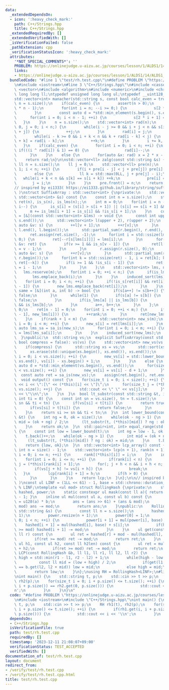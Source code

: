 ```yaml
---
data:
  _extendedDependsOn:
  - icon: ':heavy_check_mark:'
    path: C++/Strings.hpp
    title: C++/Strings.hpp
  _extendedRequiredBy: []
  _extendedVerifiedWith: []
  _isVerificationFailed: false
  _pathExtension: cpp
  _verificationStatusIcon: ':heavy_check_mark:'
  attributes:
    '*NOT_SPECIAL_COMMENTS*': ''
    PROBLEM: https://onlinejudge.u-aizu.ac.jp/courses/lesson/1/ALDS1/14/ALDS1_14_B
    links:
    - https://onlinejudge.u-aizu.ac.jp/courses/lesson/1/ALDS1/14/ALDS1_14_B
  bundledCode: "#line 1 \"test/rh.test.cpp\"\n#define PROBLEM \"https://onlinejudge.u-aizu.ac.jp/courses/lesson/1/ALDS1/14/ALDS1_14_B\"\
    \n#include <iostream>\n#line 3 \"C++/Strings.hpp\"\n#include <cassert>\n#include\
    \ <vector>\n#include <algorithm>\n#include <numeric>\n#include <chrono>\ntypedef\
    \ long long ll;\ntypedef unsigned long long ul;\ntypedef __uint128_t u128;\n\n\
    std::vector<int> manacher(std::string s, const bool calc_even = true) {\n    int\
    \ n = s.size();\n    if(calc_even) {\n        assert(n > 0);\n        s.resize(2\
    \ * n - 1);\n        for(int i = n; --i >= 0;) {\n            s[2 * i] = s[i];\n\
    \        }\n        const auto d = *std::min_element(s.begin(), s.end());\n  \
    \      for(int i = 0; i < n - 1; ++i) {\n            s[2 * i + 1] = d;\n     \
    \   }\n    }\n    n = s.size();\n    std::vector<int> rad(n);\n    for(int i =\
    \ 0, j = 0; i < n;) {\n        while(i - j >= 0 && i + j < n && s[i - j] == s[i\
    \ + j]) {\n            ++j;\n        }\n        rad[i] = j;\n        int k = 1;\n\
    \        while(i - k >= 0 && i + k < n && k + rad[i - k] < j) {\n            rad[i\
    \ + k] = rad[i - k];\n            ++k;\n        }\n        i += k, j -= k;\n \
    \   }\n    if(calc_even) {\n        for(int i = 0; i < n; ++i) {\n           \
    \ if(((i ^ rad[i]) & 1) == 0) {\n                rad[i]--;\n            }\n  \
    \      }\n    }\n    else {\n        for(auto &x: rad) x = 2 * x - 1;\n    }\n\
    \    return rad;\n}\n\nstd::vector<ll> zalg(const std::string &s) {\n    const\
    \ ll n = s.size();\n    ll j = 0;\n    std::vector<ll> pre(n);\n    for(ll i =\
    \ 1; i < n; ++i) {\n        if(i + pre[i - j] < j + pre[j]) pre[i] = pre[i - j];\n\
    \        else {\n            ll k = std::max(0LL, j + pre[j] - i);\n         \
    \   while(i + k < n && s[k] == s[i + k]) ++k;\n            pre[i] = k;\n     \
    \       j = i;\n        }\n    }\n    pre.front() = n;\n    return pre;\n}\n\n\
    // inspired by ei1333( https://ei1333.github.io/library/string/suffix-array.hpp\
    \ )\nstruct SuffixArray : std::vector<int> {\nprivate:\n    std::vector<int> sa_is(const\
    \ std::vector<int> &s) const {\n    const int n = s.size();\n    std::vector<int>\
    \ ret(n), is_s(n), is_lms(n);;\n    int m = 0;\n    for(int i = n - 2; i >= 0;\
    \ i--) {\n      is_s[i] = (s[i] > s[i + 1]) || (s[i] == s[i + 1] && is_s[i + 1]);\n\
    \      m += is_lms[i + 1] = is_s[i] && !is_s[i + 1];\n    }\n    const auto induced_sort\
    \ = [&](const std::vector<int> &lms) -> void {\n      const int upper = *std::max_element(s.begin(),\
    \ s.end());\n      std::vector<int> l(upper + 2), r(upper + 2);\n      for(const\
    \ auto &v: s) {\n        ++l[v + 1];\n        ++r[v];\n      }\n      std::partial_sum(l.begin(),\
    \ l.end(), l.begin());\n      std::partial_sum(r.begin(), r.end(), r.begin());\n\
    \      ret.assign(ret.size(), -1);\n      for(int i = std::ssize(lms); --i >=\
    \ 0;) {\n        ret[--r[s[lms[i]]]] = lms[i];\n      }\n      for(const auto\
    \ &v: ret) {\n        if(v >= 1 && is_s[v - 1]) {\n          ret[l[s[v - 1]]++]\
    \ = v - 1;\n        }\n      }\n      r.assign(r.size(), 0);\n      for(const\
    \ auto &v: s) {\n        ++r[v];\n      }\n      std::partial_sum(r.begin(), r.end(),\
    \ r.begin());\n      for(int k = std::ssize(ret) - 1, i = ret[k]; k >= 1; i =\
    \ ret[--k]) {\n        if(i >= 1 && !is_s[i - 1]) {\n          ret[--r[s[i - 1]]]\
    \ = i - 1;\n        }\n      }\n    };\n    std::vector<int> lms, new_lms;\n \
    \   lms.reserve(m);\n    for(int i = 0; ++i < n;) {\n      if(is_lms[i]) {\n \
    \       lms.emplace_back(i);\n      }\n    }\n    induced_sort(lms);\n    new_lms.reserve(m);\n\
    \    for(int i = 0; i < n; ++i) {\n      if(!is_s[ret[i]] && ret[i] > 0 && is_s[ret[i]\
    \ - 1]) {\n        new_lms.emplace_back(ret[i]);\n      }\n    }\n    const auto\
    \ same = [&](int a, int b) -> bool {\n      if(s[a++] != s[b++]) {\n        return\
    \ false;\n      }\n      while(1) {\n        if(s[a] != s[b]) {\n          return\
    \ false;\n        }\n        if(is_lms[a] || is_lms[b]) {\n          return is_lms[a]\
    \ && is_lms[b];\n        }\n        a++, b++;\n      }\n    };\n    int rank =\
    \ 0;\n    ret[n - 1] = 0;\n    for(int i = 0; ++i < m;) {\n      if(!same(new_lms[i\
    \ - 1], new_lms[i])) {\n        ++rank;\n      }\n      ret[new_lms[i]] = rank;\n\
    \    }\n    if(rank + 1 < m) {\n      std::vector<int> new_s(m);\n      for(int\
    \ i = 0; i < m; ++i) {\n        new_s[i] = ret[lms[i]];\n      }\n      const\
    \ auto lms_sa = sa_is(new_s);\n      for(int i = 0; i < m; ++i) {\n        new_lms[i]\
    \ = lms[lms_sa[i]];\n      }\n    }\n    induced_sort(new_lms);\n    return ret;\n\
    \  }\npublic:\n  std::string vs;\n  explicit SuffixArray(const std::string &vs,\
    \ bool compress = false): vs(vs) {\n    std::vector<int> new_vs(vs.size() + 1);\n\
    \    if(compress) {\n      std::string xs = vs;\n      std::sort(xs.begin(), xs.end());\n\
    \      xs.erase(std::unique(xs.begin(), xs.end()), xs.end());\n      for(size_t\
    \ i = 0; i < vs.size(); ++i) {\n        new_vs[i] = std::lower_bound(xs.begin(),\
    \ xs.end(), vs[i]) - xs.begin() + 1;\n      }\n    }\n    else {\n      const\
    \ auto d = *std::min_element(vs.begin(), vs.end());\n      for(size_t i = 0; i\
    \ < vs.size(); ++i) {\n        new_vs[i] = vs[i] - d + 1;\n      }\n    }\n  \
    \  const auto ret = sa_is(new_vs);\n    assign(ret.begin(), ret.end());\n  }\n\
    \  void output() const {\n    for(size_t i = 0; i < size(); ++i) {\n      std::cout\
    \ << i << \":[\" << (*this)[i] << \"]\";\n      for(size_t j = (*this)[i]; j <\
    \ vs.size(); ++j) {\n        std::cout << \" \" << vs[j];\n      }\n      std::cout\
    \ << \"\\n\";\n    }\n  }\n  bool lt_substr(const std::string &t, int si = 0,\
    \ int ti = 0) {\n    const int sn = vs.size(), tn = t.size();\n    while(si <\
    \ sn && ti < tn) {\n      if(vs[si] < t[ti]) {\n        return true;\n      }\n\
    \      if(vs[si] > t[ti]) {\n        return false;\n      }\n      ++si, ++ti;\n\
    \    }\n    return si >= sn && ti < tn;\n  }\n  int lower_bound(const std::string\
    \ &t) {\n    int ng = 0, ok = size();\n    while(ok - ng > 1) {\n      const int\
    \ mid = (ok + ng) / 2;\n      (lt_substr(t, (*this)[mid]) ? ng : ok) = mid;\n\
    \    }\n    return ok;\n  }\n  std::pair<int, int> equal_range(std::string t)\
    \ {\n    const int low = lower_bound(t);\n    int ng = low - 1, ok = size();\n\
    \    t.back()++;\n    while(ok - ng > 1) {\n      int mid = (ok + ng) / 2;\n \
    \     (lt_substr(t, (*this)[mid]) ? ng : ok) = mid;\n    }\n    t.back()--;\n\
    \    return {low, ok};\n  }\n  std::vector<int> lcp_array() const {\n    const\
    \ int n = size() - 1;\n    std::vector<int> lcp(n + 1), rank(n + 1);\n    for(int\
    \ i = 0; i <= n; ++i) {\n      rank[(*this)[i]] = i;\n    }\n    int h = 0;\n\
    \    for(int i = 0; i <= n; ++i) {\n      if(rank[i] < n) {\n        const int\
    \ j = (*this)[rank[i] + 1];\n        for(; j + h < n && i + h < n; ++h) {\n  \
    \        if(vs[j + h] != vs[i + h]) {\n            break;\n          }\n     \
    \   }\n        lcp[rank[i] + 1] = h;\n        if(h > 0) {\n          h--;\n  \
    \      }\n      }\n    }\n    return lcp;\n  }\n};\n\n// inspired by tatyam( https://github.com/tatyam-prime/kyopro_library/blob/master/RollingHash.cpp\
    \ )\nconst ul LINF = (1LL << 61) - 1, base = std::chrono::duration_cast<std::chrono::microseconds>(std::chrono::system_clock::now().time_since_epoch()).count()\
    \ % LINF;\ntemplate <ul mod> struct RollingHash {\nprivate:\n    std::vector<ul>\
    \ hashed, power;\n    static constexpr ul mask(const ll a){ return (1ULL << a)\
    \ - 1; }\n    inline ul mul(const ul a, const ul b) const {\n        u128 ans\
    \ = u128(a) * b;\n        ans = (ans >> 61) + (ans & mod);\n        if(ans >=\
    \ mod) ans -= mod;\n        return ans;\n    }\npublic:\n    RollingHash(const\
    \ std::string &s) {\n        const ll n = s.size();\n        hashed.resize(n +\
    \ 1);\n        power.resize(n + 1);\n        power[0] = 1;\n        for(ll i =\
    \ 0; i < n; ++i) {\n            power[i + 1] = mul(power[i], base);\n        \
    \    hashed[i + 1] = mul(hashed[i], base) + s[i];\n            if(hashed[i + 1]\
    \ >= mod) hashed[i + 1] -= mod;\n        }\n    }\n    ul get(const ll l, const\
    \ ll r) const {\n        ul ret = hashed[r] + mod - mul(hashed[l], power[r - l]);\n\
    \        if(ret >= mod) ret -= mod;\n        return ret;\n    }\n    ul connect(const\
    \ ul h1, const ul h2, const ll h2len) const {\n        ul ret = mul(h1, power[h2len])\
    \ + h2;\n        if(ret >= mod) ret -= mod;\n        return ret;\n    }\n    ll\
    \ LCP(const RollingHash &b, ll l1, ll r1, ll l2, ll r2) {\n        ll low = -1,\
    \ high = std::min(r1 - l1, r2 - l2) + 1;\n        while(high - low > 1) {\n  \
    \          const ll mid = (low + high) / 2;\n            if(get(l1, l1 + mid)\
    \ == b.get(l2, l2 + mid)) low = mid;\n            else high = mid;\n        }\n\
    \        return low;\n    }\n};\nusing RH = RollingHash<LINF>;\n#line 4 \"test/rh.test.cpp\"\
    \nint main() {\n    std::string t, p;\n    std::cin >> t >> p;\n    RH rh1(t),\
    \ rh2(p);\n    for(size_t i = 0; i + p.size() <= t.size(); ++i) {\n        if(rh1.get(i,\
    \ i + p.size()) == rh2.get(0, p.size())) {\n            std::cout << i << '\\\
    n';\n        }\n    }\n}\n"
  code: "#define PROBLEM \"https://onlinejudge.u-aizu.ac.jp/courses/lesson/1/ALDS1/14/ALDS1_14_B\"\
    \n#include <iostream>\n#include \"C++/Strings.hpp\"\nint main() {\n    std::string\
    \ t, p;\n    std::cin >> t >> p;\n    RH rh1(t), rh2(p);\n    for(size_t i = 0;\
    \ i + p.size() <= t.size(); ++i) {\n        if(rh1.get(i, i + p.size()) == rh2.get(0,\
    \ p.size())) {\n            std::cout << i << '\\n';\n        }\n    }\n}"
  dependsOn:
  - C++/Strings.hpp
  isVerificationFile: true
  path: test/rh.test.cpp
  requiredBy: []
  timestamp: '2023-12-11 21:08:07+09:00'
  verificationStatus: TEST_ACCEPTED
  verifiedWith: []
documentation_of: test/rh.test.cpp
layout: document
redirect_from:
- /verify/test/rh.test.cpp
- /verify/test/rh.test.cpp.html
title: test/rh.test.cpp
---
```

